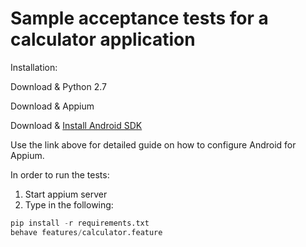 Sample acceptance tests for a calculator application
========================================
Installation:

Download & Python 2.7

Download & Appium

Download & [Install Android SDK](https://appium.io/slate/en/tutorial/android.html?ruby#install-android) 

Use the link above for detailed guide on how to configure Android for Appium.

In order to run the tests:

1. Start appium server
2. Type in the following:
```python
pip install -r requirements.txt
behave features/calculator.feature
```
